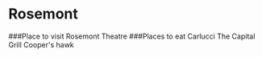 # Rosemont
###Place to visit
Rosemont Theatre
###Places to eat
 Carlucci
    The Capital Grill
    Cooper's hawk
